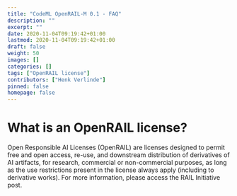 ```yaml
---
title: "CodeML OpenRAIL-M 0.1 - FAQ"
description: ""
excerpt: ""
date: 2020-11-04T09:19:42+01:00
lastmod: 2020-11-04T09:19:42+01:00
draft: false
weight: 50
images: []
categories: []
tags: ["OpenRAIL license"]
contributors: ["Henk Verlinde"]
pinned: false
homepage: false
---
```



# What is an OpenRAIL license?
Open Responsible AI Licenses (OpenRAIL) are licenses designed to permit free and open access, re-use, and downstream distribution of derivatives of AI artifacts, for research, commercial or non-commercial purposes, as long as the use restrictions present in the license always apply (including to derivative works). For more information, please access the RAIL Initiative post.

